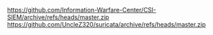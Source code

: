 https://github.com/Information-Warfare-Center/CSI-SIEM/archive/refs/heads/master.zip
https://github.com/UncleZ320/suricata/archive/refs/heads/master.zip
